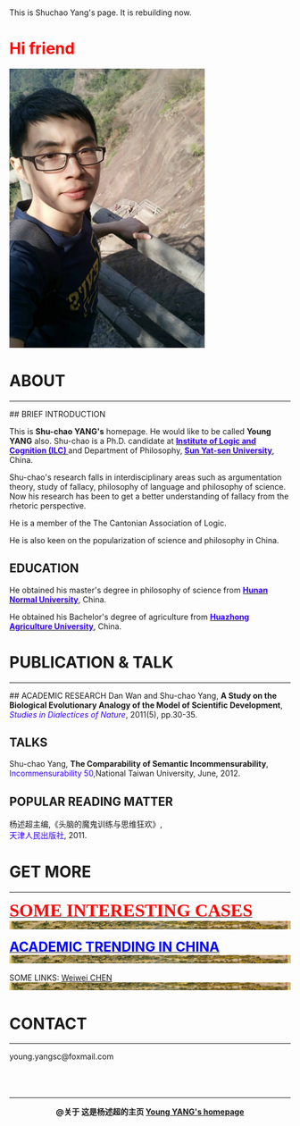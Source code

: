 <link title="杨述超" rel="search"  type="application/opensearchdescription+xml"  href="README.MD" />  
  

This is Shuchao Yang's page. It is rebuilding now.

# <font color="ff0000">Hi friend</font>

<img src="mypic/mypic350500.jpg" height="500" width="350">

# ABOUT
<hr color="cccccc"> 
## BRIEF INTRODUCTION

This is <b>Shu-chao YANG's</b>  homepage. He would like to be called <b>Young YANG</b> also. Shu-chao is a Ph.D. candidate at <b><a href="http://logic.sysu.edu.cn/"><font color="3300ff">Institute of Logic and Cognition (ILC)</font> </a></b>and Department of Philosophy, <b><a href="http://www.sysu.edu.cn/2012/cn/index.htm"><font color="3300ff">Sun Yat-sen University</font></a></b>, China.
   
Shu-chao's research falls in interdisciplinary areas such as argumentation theory, study of fallacy, philosophy of language and philosophy of science. Now his research has been to get a better understanding of fallacy from the rhetoric perspective.
   
He is a member of the The Cantonian Association of Logic.
   
He is also keen on the popularization of science and philosophy in China.
   
  
## EDUCATION
  
He obtained his master's degree in philosophy of science from <b><a href="http://www.hunnu.edu.cn/"><font color="3300ff">Hunan Normal University</font></a></b>, China.
   
   
He obtained his Bachelor's degree of agriculture from <b><a href="http://www.hzau.edu.cn/"><font color="3300ff">Huazhong   Agriculture University</font></a></b>, China.
   
    

# PUBLICATION & TALK
<hr color="cccccc">
## ACADEMIC RESEARCH
   Dan Wan and Shu-chao Yang, <b>A Study on the Biological Evolutionary Analogy of the Model of Scientific Development</b>, <br><font color="3300ff"><i>Studies in Dialectices of Nature</i></font>, 2011(5), pp.30-35.   

## TALKS
   Shu-chao Yang, **The Comparability of Semantic Incommensurability**,<br><font color="3300ff">Incommensurability 50,</font>National Taiwan University, June, 2012.  

## POPULAR READING MATTER
   杨述超主编,《头脑的魔鬼训练与思维狂欢》,<br><font color="3300ff">天津人民出版社</font>, 2011.
   


# GET MORE
<hr color="ff0000">


<a href="http://mydatas.yangshuchao.com/"><font color=red size=6 face=“黑体”><b>SOME INTERESTING CASES</b></font><br><img src="mypic/清明上河图.jpg"></a><br/>

<a href="http://cnki.net/"><font size="5" color=#0000ff><b>ACADEMIC TRENDING IN CHINA</b></font><br><img src="mypic/清明上河图.jpg"></a><br/>
    
SOME LINKS: <a href="http://chenww.com/">Weiwei CHEN</a><br>
<img src="mypic/清明上河图.jpg">

# CONTACT
<hr color="ff0000">
  young.yangsc@foxmail.com
  <br/><br/><br/><br/>
  
<hr color="ff0000">
<center><b>@关于 这是杨述超的主页  <a href="http://yangshuchao.com">Young YANG's homepage</a></b></center>
<center> <script type="text/javascript">var cnzz_protocol = (("https:" == document.location.protocol) ? " https://" : " http://");document.write(unescape("%3Cspan id='cnzz_stat_icon_1271680563'%3E%3C/span%3E%3Cscript src='" + cnzz_protocol + "s22.cnzz.com/z_stat.php%3Fid%3D1271680563%26show%3Dpic' type='text/javascript'%3E%3C/script%3E"));</script></center>   

